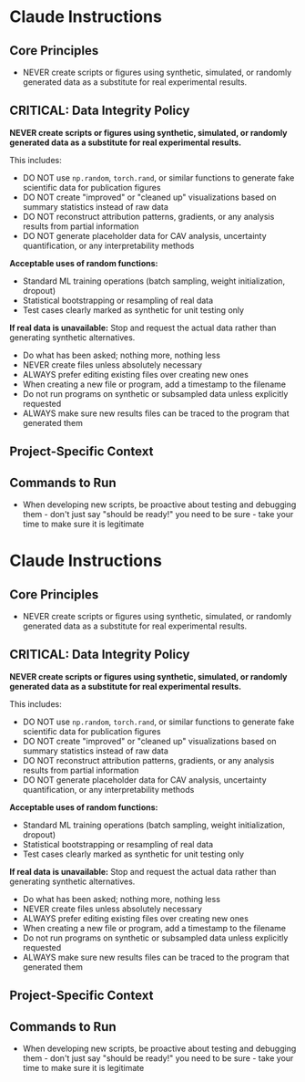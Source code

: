 # Claude Instructions

## Core Principles
- NEVER create scripts or figures using synthetic, simulated, or randomly generated data as a substitute for real experimental results.
## CRITICAL: Data Integrity Policy

**NEVER create scripts or figures using synthetic, simulated, or randomly generated data as a substitute for real experimental results.**

This includes:
- DO NOT use `np.random`, `torch.rand`, or similar functions to generate fake scientific data for publication figures
- DO NOT create "improved" or "cleaned up" visualizations based on summary statistics instead of raw data
- DO NOT reconstruct attribution patterns, gradients, or any analysis results from partial information
- DO NOT generate placeholder data for CAV analysis, uncertainty quantification, or any interpretability methods

**Acceptable uses of random functions:**
- Standard ML training operations (batch sampling, weight initialization, dropout)
- Statistical bootstrapping or resampling of real data
- Test cases clearly marked as synthetic for unit testing only

**If real data is unavailable:** Stop and request the actual data rather than generating synthetic alternatives.

- Do what has been asked; nothing more, nothing less
- NEVER create files unless absolutely necessary
- ALWAYS prefer editing existing files over creating new ones
- When creating a new file or program, add a timestamp to the filename
- Do not run programs on synthetic or subsampled data unless explicitly requested
- ALWAYS make sure new results files can be traced to the program that generated them

## Project-Specific Context
<!-- Add your project-specific instructions here -->

## Commands to Run
- When developing new scripts, be proactive about testing and debugging them - don't just say "should be ready!" you need to be sure - take your time to make sure it is legitimate



<!-- Add any lint/typecheck commands that should be run after code changes -->
<!-- Example: -->
<!-- npm run lint -->
<!-- npm run typecheck -->
# Claude Instructions

## Core Principles
- NEVER create scripts or figures using synthetic, simulated, or randomly generated data as a substitute for real experimental results.
## CRITICAL: Data Integrity Policy

**NEVER create scripts or figures using synthetic, simulated, or randomly generated data as a substitute for real experimental results.**

This includes:
- DO NOT use `np.random`, `torch.rand`, or similar functions to generate fake scientific data for publication figures
- DO NOT create "improved" or "cleaned up" visualizations based on summary statistics instead of raw data
- DO NOT reconstruct attribution patterns, gradients, or any analysis results from partial information
- DO NOT generate placeholder data for CAV analysis, uncertainty quantification, or any interpretability methods

**Acceptable uses of random functions:**
- Standard ML training operations (batch sampling, weight initialization, dropout)
- Statistical bootstrapping or resampling of real data
- Test cases clearly marked as synthetic for unit testing only

**If real data is unavailable:** Stop and request the actual data rather than generating synthetic alternatives.

- Do what has been asked; nothing more, nothing less
- NEVER create files unless absolutely necessary
- ALWAYS prefer editing existing files over creating new ones
- When creating a new file or program, add a timestamp to the filename
- Do not run programs on synthetic or subsampled data unless explicitly requested
- ALWAYS make sure new results files can be traced to the program that generated them

## Project-Specific Context
<!-- Add your project-specific instructions here -->

## Commands to Run
- When developing new scripts, be proactive about testing and debugging them - don't just say "should be ready!" you need to be sure - take your time to make sure it is legitimate



<!-- Add any lint/typecheck commands that should be run after code changes -->
<!-- Example: -->
<!-- npm run lint -->
<!-- npm run typecheck -->
